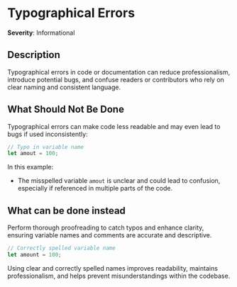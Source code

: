 # Typographical Errors

**Severity**: Informational

## Description

Typographical errors in code or documentation can reduce professionalism, introduce potential bugs, and confuse readers
or contributors who rely on clear naming and consistent language.

## What Should Not Be Done

Typographical errors can make code less readable and may even lead to bugs if used inconsistently:

```rust
// Typo in variable name
let amout = 100;
```

In this example:

- The misspelled variable `amout` is unclear and could lead to confusion, especially if referenced in multiple parts of
  the code.

## What can be done instead

Perform thorough proofreading to catch typos and enhance clarity, ensuring variable names and comments are accurate and
descriptive.

```rust
// Correctly spelled variable name
let amount = 100;
```

Using clear and correctly spelled names improves readability, maintains professionalism, and helps prevent
misunderstandings within the codebase.

